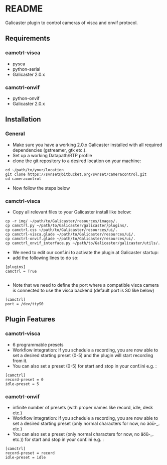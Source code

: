 # README #

Galicaster plugin to control cameras of visca and onvif protocol.

## Requirements ##
### camctrl-visca ###
* pysca
* python-serial
* Galicaster 2.0.x
### camctrl-onvif ###
* python-onvif
* Galicaster 2.0.x


## Installation ##
### General ###
* Make sure you have a working 2.0.x Galicaster installed with all required dependencies (gstreamer, gtk etc.).
* Set up a working Datapath/RTP profile
* clone the git repository to a desired location on your machine:

```
cd ~/path/to/your/location
git clone https://svnset@bitbucket.org/svnset/cameracontrol.git
cd cameracontrol
```
* Now follow the steps below
### camctrl-visca ###
* Copy all relevant files to your Galicaster install like below:
```
cp -r img/ ~/path/to/Galicaster/resources/images/.
cp camctrl.py ~/path/to/Galicaster/galicaster/plugins/.
cp camctrl.css ~/path/to/Galicaster/resources/ui/.
cp camctrl-visca.glade ~/path/to/Galicaster/resources/ui/.
cp camctrl-onvif.glade ~/path/to/Galicaster/resources/ui/.
cp camctrl_onvif_interface.py ~/path/to/Galicaster/galicaster/utils/.

```
* We need to edit our conf.ini to activate the plugin at Galicaster startup:
* add the following lines to do so:
```
[plugins]
camctrl = True


```
* Note that we need to define the port where a compatible visca camera is connected to use the visca backend (default port is S0 like below)
```
[camctrl]
port = /dev/ttyS0
```

## Plugin Features ##
### camctrl-visca ###
* 6 programmable presets
* Workflow integration: If you schedule a recording, you are now able to set a desired starting preset (0-5) and the plugin will start recording from it.
* You can also set a preset (0-5) for start and stop in your conf.ini e.g. :
```
[camctrl]
record-preset = 0
idle-preset = 5
```
### camctrl-onvif ###
* infinite number of presets (with proper names like record, idle, desk etc.)
* Workflow integration: If you schedule a recording, you are now able to set a desired starting preset (only normal characters for now, no äöü-_. etc.)
* You can also set a preset (only normal characters for now, no äöü-_. etc.)) for start and stop in your conf.ini e.g. :
```
[camctrl]
record-preset = record
idle-preset = idle
```